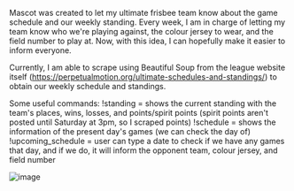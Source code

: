 Mascot was created to let my ultimate frisbee team know about the game schedule and our weekly standing. Every week, I am in charge of letting my team know who we're playing against, the colour jersey to wear, and the field number to play at. Now, with this idea, I can hopefully make it easier to inform everyone.

Currently, I am able to scrape using Beautiful Soup from the league website itself (https://perpetualmotion.org/ultimate-schedules-and-standings/) to obtain our weekly schedule and standings. 

Some useful commands: 
!standing = shows the current standing with the team's places, wins, losses, and points/spirit points (spirit points aren't posted until Saturday at 3pm, so I scraped points)
!schedule = shows the information of the present day's games (we can check the day of)
!upcoming_schedule = user can type a date to check if we have any games that day, and if we do, it will inform the opponent team, colour jersey, and field number

![image](https://github.com/AnPham27/Mascot/assets/93403773/04b7c886-bdf4-4d7c-bc51-227791135305)
